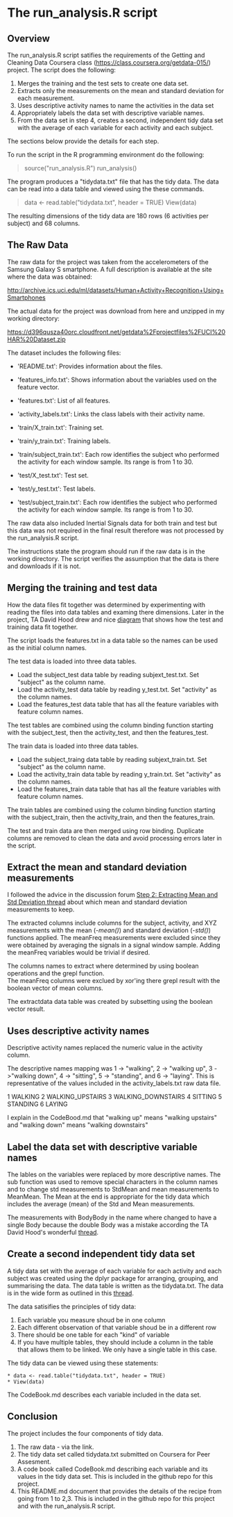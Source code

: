 The run_analysis.R script 
=========================

Overview
--------

The run_analysis.R script satifies the requirements of the Getting and Cleaning Data Coursera class (https://class.coursera.org/getdata-015/) project.  The script does the following:

1. Merges the training and the test sets to create one data set.
2. Extracts only the measurements on the mean and standard deviation for each measurement. 
3. Uses descriptive activity names to name the activities in the data set
4. Appropriately labels the data set with descriptive variable names. 
5. From the data set in step 4, creates a second, independent tidy data set with the average of each variable for each activity and each subject.

The sections below provide the details for each step.

To run the script in the R programming environment do the following:

>source("run_analysis.R")
>run_analysis()

The program produces a "tidydata.txt" file that has the tidy data.  The data can be 
read into a data table and viewed using the these commands.

>data <- read.table("tidydata.txt", header = TRUE)
>View(data)

The resulting dimensions of the tidy data are 180 rows (6 activities per subject) and 68 columns.

The Raw Data
------------

The raw data for the project was taken from the accelerometers of the Samsung Galaxy S 
smartphone.  A full description is available at the site where the data was obtained:

http://archive.ics.uci.edu/ml/datasets/Human+Activity+Recognition+Using+Smartphones

The actual data for the project was download from here and unzipped in my working directory:

https://d396qusza40orc.cloudfront.net/getdata%2Fprojectfiles%2FUCI%20HAR%20Dataset.zip 

The dataset includes the following files:

- 'README.txt': Provides information about the files.

- 'features_info.txt': Shows information about the variables used on the feature vector.

- 'features.txt': List of all features.

- 'activity_labels.txt': Links the class labels with their activity name.

- 'train/X_train.txt': Training set.

- 'train/y_train.txt': Training labels.

- 'train/subject_train.txt': Each row identifies the subject who performed the activity for each window sample. Its range is from 1 to 30. 

- 'test/X_test.txt': Test set.

- 'test/y_test.txt': Test labels.

- 'test/subject_train.txt': Each row identifies the subject who performed the activity for each window sample. Its range is from 1 to 30. 

The raw data also included Inertial Signals data for both train and test but this data was 
not required in the final result therefore was not processed by the run_analysis.R script.

The instructions state the program should run if the raw data is in the working directory.  The 
script verifies the assumption that the data is there and downloads if it is not.  


Merging the training and test data
----------------------------------

How the data files fit together was determined by experimenting with reading the 
files into data tables and examing there dimensions.  Later in the project, 
TA David Hood drew and nice [diagram](https://class.coursera.org/getdata-015/forum/thread?thread_id=112#comment-276) that shows how the test and training data fit together.

The script loads the features.txt in a data table so the names can be used as the 
initial column names.  

The test data is loaded into three data tables.

- Load the subject_test data table by reading subjext_test.txt. Set "subject" as the column name.
- Load the activity_test data table by reading y_test.txt. Set "activity" as the column names.
- Load the features_test data table that has all the feature variables with feature column names.

The test tables are combined using the column binding function starting with the 
subject_test, then the activity_test, and then the features_test.

The train data is loaded into three data tables.

- Load the subject_traing data table by reading subjext_train.txt. Set "subject" as the column name.
- Load the activity_train data table by reading y_train.txt. Set "activity" as the column names.
- Load the features_train data table that has all the feature variables with feature column names.

The train tables are combined using the column binding function starting with the 
subject_train, then the activity_train, and then the features_train.

The test and train data are then merged using row binding.  Duplicate columns are removed to clean the data and avoid processing errors later in the script.   
    
Extract the mean and standard deviation measurements 
-----------------------------------------------------

I followed the advice in the discussion forum [Step 2: Extracting Mean and Std Deviation thread](https://class.coursera.org/getdata-015/forum/thread?thread_id=121) about which mean and standard deviation measurements to keep.  

The extracted columns include columns for the subject, activity, and XYZ measurements with the 
mean (*-mean()*) and standard deviation (*-std()*) functions applied. The meanFreq measurements were excluded 
since they were obtained by averaging the signals in a signal window sample.   Adding the meanFreq variables 
would be trivial if desired.   

The columns names to extract where determined by using boolean operations and the grepl function.  
The meanFreq columns were exclued by xor'ing there grepl result with the boolean vector of 
mean columns.  

The extractdata data table was created by subsetting using the boolean vector result. 

Uses descriptive activity names
-------------------------------

Descriptive activity names replaced the numeric value in the activity column.   

The descriptive names mapping was 1 -> "walking", 2 -> "walking up", 3 ->"walking down", 
4 -> "sitting", 5 -> "standing", and 6 -> "laying".   This is representative of the values 
included in the activity_labels.txt raw data file. 

1 WALKING
2 WALKING_UPSTAIRS
3 WALKING_DOWNSTAIRS
4 SITTING
5 STANDING
6 LAYING

I explain in the CodeBood.md that "walking up" means "walking upstairs" and "walking down" means 
"walking downstairs" 


Label the data set with descriptive variable names
--------------------------------------------------

The lables on the variables were replaced by more descriptive names.  The sub function was 
used to remove special characters in the column names and to change std measurements to 
StdMean and mean measurements to MeanMean.  The Mean at the end is appropriate for the tidy
data which includes the average (mean) of the Std and Mean measurements. 

The measurements with BodyBody in the name where changed to have a single Body because the double 
Body was a mistake according the TA David Hood's wonderful [thread](https://class.coursera.org/getdata-015/forum/thread?thread_id=26).   

    
Create a second independent tidy data set
-----------------------------------------

A tidy data set with the average of each variable for each activity and each subject was 
created using the dplyr package for arranging, grouping, and summarising the data.  The 
data table is written as the tidydata.txt.   The data is in the wide form as outlined in 
this [thread](https://class.coursera.org/getdata-015/forum/thread?thread_id=27).  

The data satisifies the principles of tidy data:

1. Each variable you measure shoud be in one column
2. Each different observation of that variable shoud be in a different row
3. There should be one table for each "kind" of variable
4. If you have multiple tables, they should include a column in the table
that allows them to be linked.  We only have a single table in this case.

The tidy data can be viewed using these statements:

    * data <- read.table("tidydata.txt", header = TRUE)
    * View(data)

The CodeBook.md describes each variable included in the data set. 

Conclusion
----------

The project includes the four components of tidy data. 

1. The raw data - via the link. 
2. The tidy data set called tidydata.txt submitted on Coursera for Peer Assesment.
3. A code book called CodeBook.md describing each variable and its values in the tidy data set.  This is included 
in the github repo for this project.
4. This README.md document that provides the details of the recipe from going from 1 to 2,3.   This is included 
in the github repo for this project and with the run_analysis.R script.
